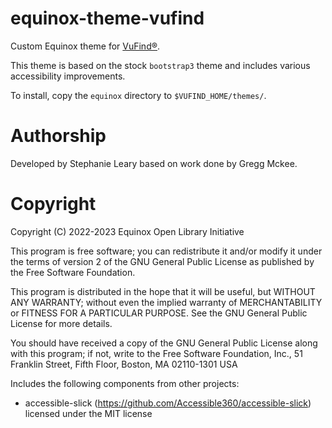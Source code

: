 # equinox-theme-vufind
Custom Equinox theme for [VuFind®](https://vufind.org/vufind/).

This theme is based on the stock `bootstrap3` theme and includes
various accessibility improvements.

To install, copy the `equinox` directory to `$VUFIND_HOME/themes/`.

# Authorship

Developed by Stephanie Leary based on work done by Gregg Mckee.

# Copyright

Copyright (C) 2022-2023 Equinox Open Library Initiative

This program is free software; you can redistribute it and/or
modify it under the terms of version 2 of the GNU General Public
License as published by the Free Software Foundation.

This program is distributed in the hope that it will be useful,
but WITHOUT ANY WARRANTY; without even the implied warranty of
MERCHANTABILITY or FITNESS FOR A PARTICULAR PURPOSE.  See the
GNU General Public License for more details.

You should have received a copy of the GNU General Public
License along with this program; if not, write to the Free
Software Foundation, Inc., 51 Franklin Street, Fifth Floor,
Boston, MA 02110-1301 USA

Includes the following components from other projects:

* accessible-slick (https://github.com/Accessible360/accessible-slick)
  licensed under the MIT license
